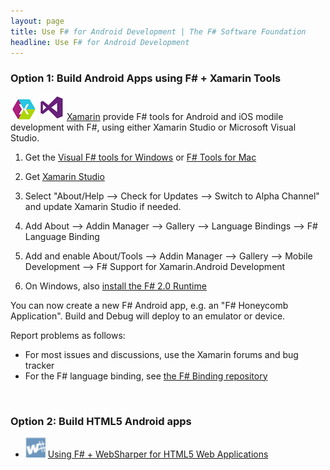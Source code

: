```yaml
---
layout: page
title: Use F# for Android Development | The F# Software Foundation
headline: Use F# for Android Development
---
```


### Option 1: Build Android Apps using F# + Xamarin Tools 

![logo](/images/thumbs/xamarin-studio.png)&nbsp;![logo](/images/thumbs/vstudio.png)&nbsp;[Xamarin](http://xamarin.com) provide F# tools for  Android and iOS modile development with F#, using either Xamarin Studio or Microsoft Visual Studio.

1. Get the [Visual F# tools for Windows](/use/windows) or [F# Tools for Mac](/use/mac)

2. Get [Xamarin Studio](http://xamarin.com/download)

3. Select "About/Help --> Check for Updates --> Switch to Alpha Channel" and update Xamarin Studio if needed.

4. Add About --> Addin Manager --> Gallery --> Language Bindings --> F# Language Binding
  
5. Add and enable About/Tools --> Addin Manager --> Gallery --> Mobile Development --> F# Support for Xamarin.Android Development

6. On Windows, also [install the F# 2.0 Runtime](http://www.microsoft.com/en-us/download/details.aspx?id=13450)

You can now create a new F# Android app, e.g. an "F# Honeycomb Application". Build and Debug will deploy to an emulator or device.

Report problems as follows:

* For most issues and discussions, use the Xamarin forums and bug tracker
* For the F# language binding, see [the F# Binding repository](http://github.com/fsharp/fsharpbinding)

<br />

### Option 2: Build HTML5 Android apps 

* ![logo](/images/thumbs/WebSharper.png)&nbsp;[Using F# + WebSharper for HTML5 Web Applications](/use/html5)

